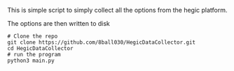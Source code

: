 This is simple script to simply collect all the options from the hegic platform.

The options are then written to disk

```
# Clone the repo
git clone https://github.com/8ball030/HegicDataCollector.git
cd HegicDataCollector
# run the program
python3 main.py
```
